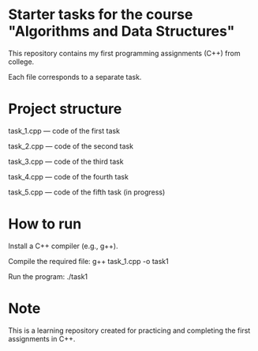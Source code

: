 # Starter tasks for the course "Algorithms and Data Structures"

This repository contains my first programming assignments (C++) from college.

Each file corresponds to a separate task.

# Project structure

task_1.cpp — code of the first task

task_2.cpp — code of the second task

task_3.cpp — code of the third task

task_4.cpp — code of the fourth task

task_5.cpp — code of the fifth task (in progress)

# How to run
Install a C++ compiler (e.g., g++).

Compile the required file:
g++ task_1.cpp -o task1

Run the program:
./task1

# Note

This is a learning repository created for practicing and completing the first assignments in C++.

